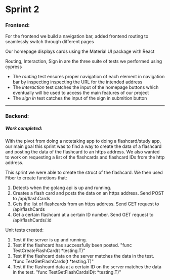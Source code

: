# Sprint 2

### Frontend:

For the frontend we build a navigation bar, added frontend routing to seamlessly switch through different pages

Our homepage displays cards using the Material UI package with React

Routing, Interaction, Sign in are the three suite of tests we performed using cypress
* The *routing* test ensures proper navigation of each element in navigation bar by inspecting inspecting the URL for the intended address
* The *interaction* test catches the input of the homepage buttons which eventually will be used to access the main features of our project
* The *sign in* test catches the input of the sign in submition button

-------
### Backend:
##### Work completed:

With the pivot from doing a notetaking app to doing a flashcard/study app, our main goal this sprint was to find a way to create the data of a flashcard and posting the data of the flashcard to an https address. We also wanted to work on requesting a list of the flashcards and flashcard IDs from the http address. 

This sprint we were able to create the struct of the flashcard. We then used Fiber to create functions that:
1. Detects when the golang api is up and running.
2. Creates a flash card and posts the data on an https address. Send POST to /api/flashCards
3. Gets the list of flashcards from an https address. Send GET request to /api/flashCards
4. Get a certain flashcard at a certain ID number. Send GET request to /api/flashCards/:id

Unit tests created:
1. Test if the server is up and running.
2. Test if the flashcard has successfully been posted. "func TestCreateFlashCard(t *testing.T)"
3. Test if the flashcard data on the server matches the data in the test. "func TestGetFlashCards(t *testing.T)"
4. Test if the flashcard data at a certain ID on the server matches the data in the test. "func TestGetFlashCardsID(t *testing.T)"
